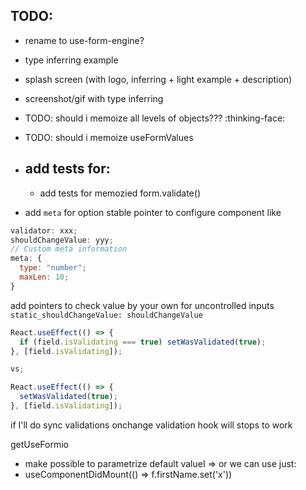 ## TODO:

- rename to use-form-engine?
- type inferring example
- splash screen (with logo, inferring + light example + description)
- screenshot/gif with type inferring
- TODO: should i memoize all levels of objects??? :thinking-face:
- TODO: should i memoize useFormValues

- ## add tests for:
  - add tests for memozied form.validate()

* add `meta` for option stable pointer to configure component like

```js
validator: xxx;
shouldChangeValue: yyy;
// Custom meta information
meta: {
  type: "number";
  maxLen: 10;
}
```

add pointers to check value by your own for uncontrolled inputs
`static_shouldChangeValue: shouldChangeValue`

```ts
React.useEffect(() => {
  if (field.isValidating === true) setWasValidated(true);
}, [field.isValidating]);

vs;

React.useEffect(() => {
  setWasValidated(true);
}, [field.isValidating]);
```

if I'll do sync validations onchange validation hook will stops to work

getUseFormio

- make possible to parametrize default valueI => or we can use just:
- useComponentDidMount(() => f.firstName.set('x'))
